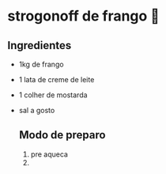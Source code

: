 # strogonoff de frango :chicken:

## Ingredientes



-  1kg de frango

- 1 lata de creme de leite

- 1 colher de mostarda

- sal a gosto

  ## Modo de preparo

  1. pre aqueca
  2. 

  

  

  













